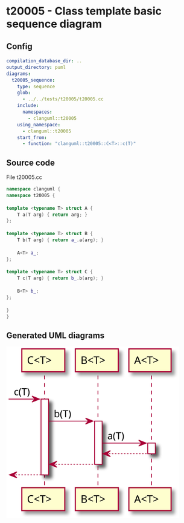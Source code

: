 # t20005 - Class template basic sequence diagram
## Config
```yaml
compilation_database_dir: ..
output_directory: puml
diagrams:
  t20005_sequence:
    type: sequence
    glob:
      - ../../tests/t20005/t20005.cc
    include:
      namespaces:
        - clanguml::t20005
    using_namespace:
      - clanguml::t20005
    start_from:
      - function: "clanguml::t20005::C<T>::c(T)"
```
## Source code
File t20005.cc
```cpp
namespace clanguml {
namespace t20005 {

template <typename T> struct A {
    T a(T arg) { return arg; }
};

template <typename T> struct B {
    T b(T arg) { return a_.a(arg); }

    A<T> a_;
};

template <typename T> struct C {
    T c(T arg) { return b_.b(arg); }

    B<T> b_;
};

}
}
```
## Generated UML diagrams
![t20005_sequence](./t20005_sequence.svg "Class template basic sequence diagram")
